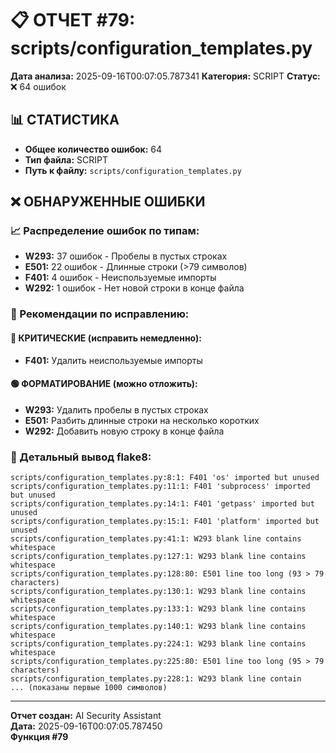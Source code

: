 # 📋 ОТЧЕТ #79: scripts/configuration_templates.py

**Дата анализа:** 2025-09-16T00:07:05.787341
**Категория:** SCRIPT
**Статус:** ❌ 64 ошибок

## 📊 СТАТИСТИКА

- **Общее количество ошибок:** 64
- **Тип файла:** SCRIPT
- **Путь к файлу:** `scripts/configuration_templates.py`

## ❌ ОБНАРУЖЕННЫЕ ОШИБКИ

### 📈 Распределение ошибок по типам:

- **W293:** 37 ошибок - Пробелы в пустых строках
- **E501:** 22 ошибок - Длинные строки (>79 символов)
- **F401:** 4 ошибок - Неиспользуемые импорты
- **W292:** 1 ошибок - Нет новой строки в конце файла

### 🎯 Рекомендации по исправлению:

#### 🔴 КРИТИЧЕСКИЕ (исправить немедленно):
- **F401:** Удалить неиспользуемые импорты

#### 🟢 ФОРМАТИРОВАНИЕ (можно отложить):
- **W293:** Удалить пробелы в пустых строках
- **E501:** Разбить длинные строки на несколько коротких
- **W292:** Добавить новую строку в конце файла

### 📝 Детальный вывод flake8:

```
scripts/configuration_templates.py:8:1: F401 'os' imported but unused
scripts/configuration_templates.py:11:1: F401 'subprocess' imported but unused
scripts/configuration_templates.py:14:1: F401 'getpass' imported but unused
scripts/configuration_templates.py:15:1: F401 'platform' imported but unused
scripts/configuration_templates.py:41:1: W293 blank line contains whitespace
scripts/configuration_templates.py:127:1: W293 blank line contains whitespace
scripts/configuration_templates.py:128:80: E501 line too long (93 > 79 characters)
scripts/configuration_templates.py:130:1: W293 blank line contains whitespace
scripts/configuration_templates.py:133:1: W293 blank line contains whitespace
scripts/configuration_templates.py:140:1: W293 blank line contains whitespace
scripts/configuration_templates.py:224:1: W293 blank line contains whitespace
scripts/configuration_templates.py:225:80: E501 line too long (95 > 79 characters)
scripts/configuration_templates.py:228:1: W293 blank line contain
... (показаны первые 1000 символов)
```

---
**Отчет создан:** AI Security Assistant  
**Дата:** 2025-09-16T00:07:05.787450  
**Функция #79**
